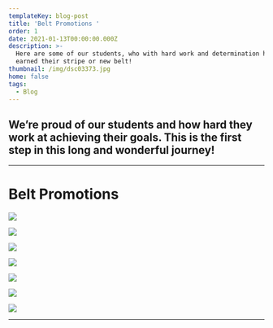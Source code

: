 ```yaml
---
templateKey: blog-post
title: 'Belt Promotions '
order: 1
date: 2021-01-13T00:00:00.000Z
description: >-
  Here are some of our students, who with hard work and determination have
  earned their stripe or new belt!
thumbnail: /img/dsc03373.jpg
home: false
tags:
  - Blog
---
```

## **We’re proud of our students and how hard they work at achieving their goals. This is the first step in this long and wonderful journey!**

- - -

# **Belt Promotions**

![](/img/162858391_3689344474496333_8003898421614302856_n.jpg)

![](/img/dsc01338.jpg)

![](/img/img_1800.jpg)

![](/img/img_1801.jpg)

![](/img/img_1802.jpg)

![](/img/img_7112.jpg)

![](/img/img_7113.jpg)

- - -
